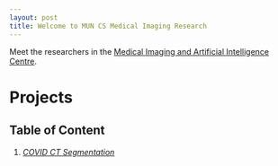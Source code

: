 ```yaml
---
layout: post
title: Welcome to MUN CS Medical Imaging Research
---
```


Meet the researchers in the [Medical Imaging and Artificial Intelligence Centre](https://www.mun.ca/engineering/research/resources/AIinitiative.php).

# Projects

## Table of Content

1. [*COVID CT Segmentation*](#COVIDCTSegmentation)


<div id='COVIDCTSegmentation'/>

